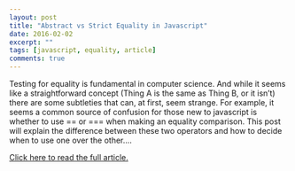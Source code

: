 ```yaml
---
layout: post
title: "Abstract vs Strict Equality in Javascript"
date: 2016-02-02
excerpt: ""
tags: [javascript, equality, article]
comments: true
---
```


Testing for equality is fundamental in computer science. And while it seems like a straightforward concept (Thing A is the same as Thing B, or it isn’t) there are some subtleties that can, at first, seem strange. For example, it seems a common source of confusion for those new to javascript is whether to use == or === when making an equality comparison. This post will explain the difference between these two operators and how to decide when to use one over the other....

[Click here to read the full article.](http://appendto.com/2016/02/vs-javascript-abstract-vs-strict-equality/)
